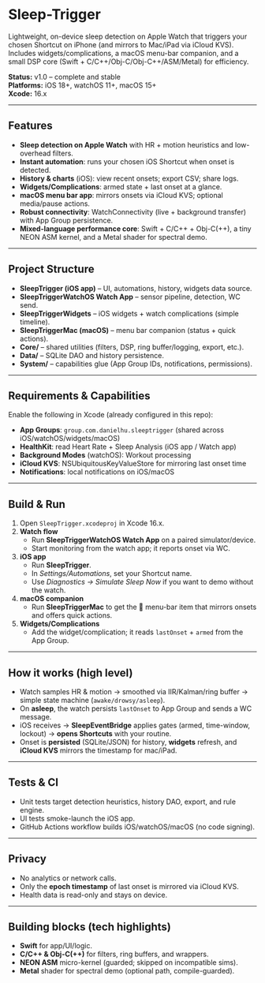 # Sleep-Trigger

Lightweight, on-device sleep detection on Apple Watch that triggers your chosen Shortcut on iPhone (and mirrors to Mac/iPad via iCloud KVS). Includes widgets/complications, a macOS menu-bar companion, and a small DSP core (Swift + C/C++/Obj-C/Obj-C++/ASM/Metal) for efficiency.

**Status:** v1.0 – complete and stable  
**Platforms:** iOS 18+, watchOS 11+, macOS 15+  
**Xcode:** 16.x

---

## Features

- **Sleep detection on Apple Watch** with HR + motion heuristics and low-overhead filters.
- **Instant automation**: runs your chosen iOS Shortcut when onset is detected.
- **History & charts** (iOS): view recent onsets; export CSV; share logs.
- **Widgets/Complications**: armed state + last onset at a glance.
- **macOS menu bar app**: mirrors onsets via iCloud KVS; optional media/pause actions.
- **Robust connectivity**: WatchConnectivity (live + background transfer) with App Group persistence.
- **Mixed-language performance core**: Swift + C/C++ + Obj-C(++), a tiny NEON ASM kernel, and a Metal shader for spectral demo.

---

## Project Structure

- **SleepTrigger (iOS app)** – UI, automations, history, widgets data source.
- **SleepTriggerWatchOS Watch App** – sensor pipeline, detection, WC send.
- **SleepTriggerWidgets** – iOS widgets + watch complications (simple timeline).
- **SleepTriggerMac (macOS)** – menu bar companion (status + quick actions).
- **Core/** – shared utilities (filters, DSP, ring buffer/logging, export, etc.).
- **Data/** – SQLite DAO and history persistence.
- **System/** – capabilities glue (App Group IDs, notifications, permissions).

---

## Requirements & Capabilities

Enable the following in Xcode (already configured in this repo):

- **App Groups**: `group.com.danielhu.sleeptrigger` (shared across iOS/watchOS/widgets/macOS)
- **HealthKit**: read Heart Rate + Sleep Analysis (iOS app / Watch app)
- **Background Modes** (watchOS): Workout processing
- **iCloud KVS**: NSUbiquitousKeyValueStore for mirroring last onset time
- **Notifications**: local notifications on iOS/macOS

---

## Build & Run

1. Open `SleepTrigger.xcodeproj` in Xcode 16.x.
2. **Watch flow**  
   - Run **SleepTriggerWatchOS Watch App** on a paired simulator/device.  
   - Start monitoring from the watch app; it reports onset via WC.
3. **iOS app**  
   - Run **SleepTrigger**.  
   - In *Settings/Automations*, set your Shortcut name.  
   - Use *Diagnostics → Simulate Sleep Now* if you want to demo without the watch.
4. **macOS companion**  
   - Run **SleepTriggerMac** to get the 🌙 menu-bar item that mirrors onsets and offers quick actions.
5. **Widgets/Complications**  
   - Add the widget/complication; it reads `lastOnset` + `armed` from the App Group.

---

## How it works (high level)

- Watch samples HR & motion → smoothed via IIR/Kalman/ring buffer → simple state machine (`awake/drowsy/asleep`).
- On **asleep**, the watch persists `lastOnset` to App Group and sends a WC message.
- iOS receives → **SleepEventBridge** applies gates (armed, time-window, lockout) → **opens Shortcuts** with your routine.
- Onset is **persisted** (SQLite/JSON) for history, **widgets** refresh, and **iCloud KVS** mirrors the timestamp for mac/iPad.

---

## Tests & CI

- Unit tests target detection heuristics, history DAO, export, and rule engine.
- UI tests smoke-launch the iOS app.
- GitHub Actions workflow builds iOS/watchOS/macOS (no code signing).

---

## Privacy

- No analytics or network calls.  
- Only the **epoch timestamp** of last onset is mirrored via iCloud KVS.  
- Health data is read-only and stays on device.

---

## Building blocks (tech highlights)

- **Swift** for app/UI/logic.
- **C/C++ & Obj-C(++)** for filters, ring buffers, and wrappers.
- **NEON ASM** micro-kernel (guarded; skipped on incompatible sims).
- **Metal** shader for spectral demo (optional path, compile-guarded).
